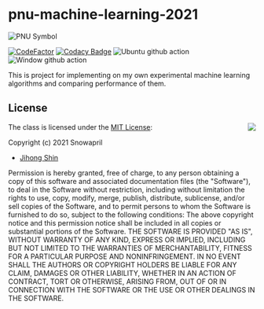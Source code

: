 # pnu-machine-learning-2021

![PNU Symbol](https://www.pusan.ac.kr/_contents/kor/_Img/07Intro/ui05.jpg)

[![CodeFactor](https://www.codefactor.io/repository/github/snowapril/pnu-machine-learning-2021/badge)](https://www.codefactor.io/repository/github/snowapril/pnu-machine-learning-2021)
[![Codacy Badge](https://app.codacy.com/project/badge/Grade/fac156dacdeb41b7809e3a40245de656)](https://www.codacy.com/gh/Snowapril/pnu-machine-learning-2021/dashboard?utm_source=github.com&amp;utm_medium=referral&amp;utm_content=Snowapril/pnu-machine-learning-2021&amp;utm_campaign=Badge_Grade)
![Ubuntu github action](https://github.com/Snowapril/pnu-machine-learning-2021/actions/workflows/ubuntu.yml/badge.svg?branch=main)
![Window github action](https://github.com/Snowapril/pnu-machine-learning-2021/actions/workflows/window.yml/badge.svg?branch=main)

This is project for implementing on my own experimental machine learning algorithms and comparing performance of them.

## License
<img align="right" src="http://opensource.org/trademarks/opensource/OSI-Approved-License-100x137.png">

The class is licensed under the [MIT License](http://opensource.org/licenses/MIT):

Copyright (c) 2021 Snowapril
*   [Jihong Shin](https://github.com/Snowapril)

Permission is hereby granted, free of charge, to any person obtaining a copy of this software and associated documentation files (the "Software"), to deal in the Software without restriction, including without limitation the rights to use, copy, modify, merge, publish, distribute, sublicense, and/or sell copies of the Software, and to permit persons to whom the Software is furnished to do so, subject to the following conditions:
The above copyright notice and this permission notice shall be included in all copies or substantial portions of the Software.
THE SOFTWARE IS PROVIDED "AS IS", WITHOUT WARRANTY OF ANY KIND, EXPRESS OR IMPLIED, INCLUDING BUT NOT LIMITED TO THE WARRANTIES OF MERCHANTABILITY, FITNESS FOR A PARTICULAR PURPOSE AND NONINFRINGEMENT. IN NO EVENT SHALL THE AUTHORS OR COPYRIGHT HOLDERS BE LIABLE FOR ANY CLAIM, DAMAGES OR OTHER LIABILITY, WHETHER IN AN ACTION OF CONTRACT, TORT OR OTHERWISE, ARISING FROM, OUT OF OR IN CONNECTION WITH THE SOFTWARE OR THE USE OR OTHER DEALINGS IN THE SOFTWARE.